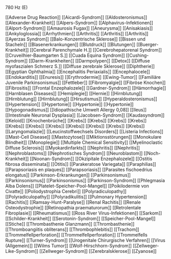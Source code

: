 780 Hz (E)

[[Adverse Drug Reaction]]
[[Aicardi-Syndrom]]
[[Aldosteronismus]]
[[Alexander-Krankheit]]
[[Alpers-Syndrom]]
[[Alphavirus-Infektionen]]
[[Alport-Syndrom]]
[[Amaurosis Fugax]]
[[Aneurysma]]
[[Anisakiasis]]
[[Ankyloglossia]]
[[Arrhythmien]]
[[Arthritis]]
[[Arthritis]]
[[Arthritis]]
[[Ayerzas Syndrom]]
[[Balo-Konzentrische Sklerose]]
[[Bissen und Stacheln]]
[[Blasenerkrankungen]]
[[Blutdruck]]
[[Blutungen]]
[[Buerger-Krankheit]]
[[Cerebral Parenchymale H.]]
[[Cerebrohepatorenal Syndrom]]
[[Cruveilhier-Baumgarten S.]]
[[Cuada Equina Syndrom]]
[[Cushing-Syndrom]]
[[Darm-Krankheiten]]
[[Darmpolypen]]
[[Detox]]
[[Diffuse myofaszialen Schmerz S.]]
[[Diffuse zerebrale Sklerose]]
[[Diphtherie]]
[[Egyptian Ophthalmia]]
[[Encephalitis Periaxialis]]
[[Encephalocele]]
[[Endokarditis]]
[[Enuresis]]
[[Erythrodermie]]
[[Ewing-Tumor]]
[[Familiäre Juvenile Parkinsonismus]]
[[Fettleber]]
[[Fibromyalgie]]
[[Fibröse Knochen]]
[[Fibrositis]]
[[Frontal Enzephalozele]]
[[Gardner-Syndrom]]
[[Hämorrhagie]]
[[Harnblasen Diseases]]
[[Hemiplegie]]
[[Hernie]]
[[Hirnblutung]]
[[Hirnblutung]]
[[Hirnblutung]]
[[Hirsutismus]]
[[Hyperaldosteronismus]]
[[Hypertension]]
[[Hypertonie]]
[[Hypertonie]]
[[Hypertonie]]
[[Hypogonadismus]]
[[Idiopathische Umwelt Allergy 0,08]]
[[Ileus]]
[[Intestinale Neuronal Dysplasia]]
[[Jacobsen-Syndrom]]
[[Kaudasyndrom]]
[[Keloid]]
[[Knochenbrüche]]
[[Krebs]]
[[Krebs]]
[[Krebs]]
[[Krebs]]
[[Krebs]]
[[Krebs]]
[[Krebs]]
[[Krebs]]
[[Krebs]]
[[Krebs]]
[[Krebs]]
[[Laryngomalazie]]
[[Leucinstoffwechsels Disorders]]
[[Listeria Infections]]
[[Mast-Cell Disease]]
[[Mastozytose]]
[[Miktionsstörungen]]
[[Monokulare Blindheit]]
[[Monoplegie]]
[[Multiple Chemical Sensitivity]]
[[Myelinoclastic Diffuse Sclerosis]]
[[Myokardinfarkts]]
[[Nephritis]]
[[Nephritis]]
[[Nephroblastoms]]
[[Nephrotisches Syndrom]]
[[Neuroblastom]]
[[Noch-Krankheit]]
[[Noonan-Syndrom]]
[[Okzipitale Enzephalozele]]
[[Ostitis fibrosa disseminata]]
[[Otitis]]
[[Parakeratose Variegata]]
[[Paraphilias]]
[[Parapsoriasis en plaques]]
[[Parapsoriasis]]
[[Parasites fischoedrius elongatus]]
[[Parkinson-Erkrankungen]]
[[Parkinsonismus]]
[[Parkinsonismus]]
[[Parkinsonismus]]
[[Parkinson-Syndrom]]
[[Phlegmasia Alba Dolens]]
[[Platelet-Speicher-Pool-Mangel]]
[[Poikilodermie von Civatte]]
[[Poliodystrophia Cerebri]]
[[Polyradiculopathy]]
[[Polyradiculopathy]]
[[Polyradikulitis]]
[[Pulmonary Hypertension]]
[[Rachitis]]
[[Ramsay-Hunt-Paralyse]]
[[Renal Rachitis]]
[[Renale Osteodystrophie]]
[[Retinopathia praematurorum]]
[[Retrolentale Fibroplasie]]
[[Rheumatismus]]
[[Ross River Virus-Infektionen]]
[[Sarkom]]
[[Schilder-Krankheit]]
[[Serotonin-Syndrom]]
[[Speicher-Pool-Mangel]]
[[Stiche]]
[[Thrombasthenie Glanzmann]]
[[Thrombasthenie]]
[[Thromboangiitis obliterans]]
[[Thrombophlebitis]]
[[Trachom]]
[[Trommelfellperforation]]
[[Trommelfellperforation]]
[[Trommelfells Rupture]]
[[Turner-Syndrom]]
[[Urogenitale Chirurgische Verfahren]]
[[Virus (Allgemein)]]
[[Wilms Tumor]]
[[Wolf-Hirschhorn-Syndrom]]
[[Zellweger-Like-Syndrom]]
[[Zellweger-Syndrom]]
[[Zerebralsklerose]]
[[Zyanose]]